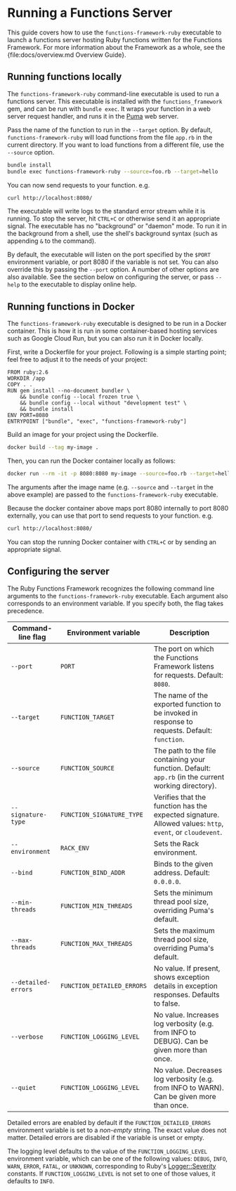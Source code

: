 <!--
# @title Running a Functions Server
-->

# Running a Functions Server

This guide covers how to use the `functions-framework-ruby` executable to launch
a functions server hosting Ruby functions written for the Functions Framework.
For more information about the Framework as a whole, see the
{file:docs/overview.md Overview Guide}.

## Running functions locally

The `functions-framework-ruby` command-line executable is used to run a
functions server. This executable is installed with the `functions_framework`
gem, and can be run with `bundle exec`. It wraps your function in a web server
request handler, and runs it in the [Puma](https://puma.io/) web server.

Pass the name of the function to run in the `--target` option. By default,
`functions-framework-ruby` will load functions from the file `app.rb` in the
current directory. If you want to load functions from a different file, use the
`--source` option.

```sh
bundle install
bundle exec functions-framework-ruby --source=foo.rb --target=hello
```

You can now send requests to your function. e.g.

```sh
curl http://localhost:8080/
```

The executable will write logs to the standard error stream while it is running.
To stop the server, hit `CTRL+C` or otherwise send it an appropriate signal.
The executable has no "background" or "daemon" mode. To run it in the background
from a shell, use the shell's background syntax (such as appending `&` to the
command).

By default, the executable will listen on the port specified by the `$PORT`
environment variable, or port 8080 if the variable is not set. You can also
override this by passing the `--port` option. A number of other options are
also available. See the section below on configuring the server, or pass
`--help` to the executable to display online help.

## Running functions in Docker

The `functions-framework-ruby` executable is designed to be run in a Docker
container. This is how it is run in some container-based hosting services such
as Google Cloud Run, but you can also run it in Docker locally.

First, write a Dockerfile for your project. Following is a simple starting
point; feel free to adjust it to the needs of your project:

```
FROM ruby:2.6
WORKDIR /app
COPY . .
RUN gem install --no-document bundler \
    && bundle config --local frozen true \
    && bundle config --local without "development test" \
    && bundle install
ENV PORT=8080
ENTRYPOINT ["bundle", "exec", "functions-framework-ruby"]
```

Build an image for your project using the Dockerfile.

```sh
docker build --tag my-image .
```

Then, you can run the Docker container locally as follows:

```sh
docker run --rm -it -p 8080:8080 my-image --source=foo.rb --target=hello
```

The arguments after the image name (e.g. `--source` and `--target` in the above
example) are passed to the `functions-framework-ruby` executable.

Because the docker container above maps port 8080 internally to port 8080
externally, you can use that port to send requests to your function. e.g.

```sh
curl http://localhost:8080/
```

You can stop the running Docker container with `CTRL+C` or by sending an
appropriate signal.

## Configuring the server

The Ruby Functions Framework recognizes the following command line arguments to
the `functions-framework-ruby` executable. Each argument also corresponds to an
environment variable. If you specify both, the flag takes precedence.

Command-line flag   | Environment variable       | Description
-----------------   | --------------------       | -----------
`--port`            | `PORT`                     | The port on which the Functions Framework listens for requests. Default: `8080`.
`--target`          | `FUNCTION_TARGET`          | The name of the exported function to be invoked in response to requests. Default: `function`.
`--source`          | `FUNCTION_SOURCE`          | The path to the file containing your function. Default: `app.rb` (in the current working directory).
`--signature-type`  | `FUNCTION_SIGNATURE_TYPE`  | Verifies that the function has the expected signature. Allowed values: `http`, `event`, or `cloudevent`.
`--environment`     | `RACK_ENV`                 | Sets the Rack environment.
`--bind`            | `FUNCTION_BIND_ADDR`       | Binds to the given address. Default: `0.0.0.0`.
`--min-threads`     | `FUNCTION_MIN_THREADS`     | Sets the minimum thread pool size, overriding Puma's default.
`--max-threads`     | `FUNCTION_MAX_THREADS`     | Sets the maximum thread pool size, overriding Puma's default.
`--detailed-errors` | `FUNCTION_DETAILED_ERRORS` | No value. If present, shows exception details in exception responses. Defaults to false.
`--verbose`         | `FUNCTION_LOGGING_LEVEL`   | No value. Increases log verbosity (e.g. from INFO to DEBUG). Can be given more than once.
`--quiet`           | `FUNCTION_LOGGING_LEVEL`   | No value. Decreases log verbosity (e.g. from INFO to WARN). Can be given more than once.

Detailed errors are enabled by default if the `FUNCTION_DETAILED_ERRORS`
environment variable is set to a _non-empty_ string. The exact value does not
matter. Detailed errors are disabled if the variable is unset or empty.

The logging level defaults to the value of the `FUNCTION_LOGGING_LEVEL`
environment variable, which can be one of the following values: `DEBUG`, `INFO`,
`WARN`, `ERROR`, `FATAL`, or `UNKNOWN`, corresponding to Ruby's
[Logger::Severity](https://ruby-doc.org/stdlib/libdoc/logger/rdoc/Logger/Severity.html)
constants. If `FUNCTION_LOGGING_LEVEL` is not set to one of those values, it
defaults to `INFO`.
